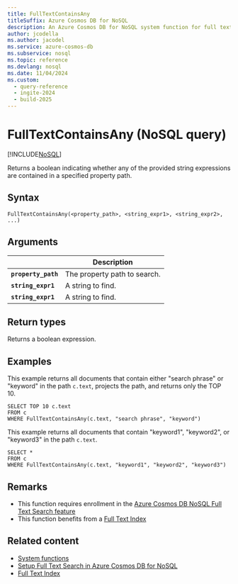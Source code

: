 ```yaml
---
title: FullTextContainsAny
titleSuffix: Azure Cosmos DB for NoSQL
description: An Azure Cosmos DB for NoSQL system function for full text search, finding any of the specified terms in a path.
author: jcodella
ms.author: jacodel
ms.service: azure-cosmos-db
ms.subservice: nosql
ms.topic: reference
ms.devlang: nosql
ms.date: 11/04/2024
ms.custom:
  - query-reference
  - ingite-2024
  - build-2025
---
```


# FullTextContainsAny (NoSQL query)

[!INCLUDE[NoSQL](../../includes/appliesto-nosql.md)]

Returns a boolean indicating whether any of the provided string expressions are contained in a specified property path.

## Syntax


```nosql
FullTextContainsAny(<property_path>, <string_expr1>, <string_expr2>, ...)  
```

## Arguments

| | Description |
| --- | --- |
| **`property_path`** | The property path to search. |
| **`string_expr1`** | A string to find. |
| **`string_expr1`** | A  string to find. |

## Return types

Returns a boolean expression.  

## Examples

This example returns all documents that contain either "search phrase" or "keyword" in the path `c.text`, projects the path, and returns only the TOP 10.

```nosql
SELECT TOP 10 c.text
FROM c
WHERE FullTextContainsAny(c.text, "search phrase", "keyword")
```

This example returns all documents that contain  "keyword1", "keyword2", or "keyword3" in the path `c.text`.

```nosql
SELECT *
FROM c
WHERE FullTextContainsAny(c.text, "keyword1", "keyword2", "keyword3") 
```

## Remarks

- This function requires enrollment in the [Azure Cosmos DB NoSQL Full Text Search feature](../../gen-ai/full-text-search.md)
- This function benefits from a [Full Text Index](../../index-policy.md)
  
## Related content

- [System functions](system-functions.yml)
- [Setup Full Text Search in Azure Cosmos DB for NoSQL](../../gen-ai/full-text-search.md)
- [Full Text Index](../../index-policy.md)
